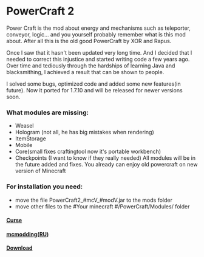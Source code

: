 # PowerCraft 2
Power Craft is the mod about energy and mechanisms such as teleporter, conveyor, logic... and you yourself probably remember what is this mod about. After all this is the old good PowerCraft by XOR and Rapus.

Once I saw that it hasn't been updated very long time.
And I decided that I needed to correct this injustice and started writing code a few years ago. Over time and tediously through the hardships of learning Java and blacksmithing, I achieved a result that can be shown to people.

I solved some bugs, optimized code and added some new features(in future).
Now it ported for 1.7.10 and will be released for newer versions soon.

### What modules are missing:
- Weasel
- Hologram (not all, he has big mistakes when rendering)
- ItemStorage
- Mobile
- Core(small fixes craftingtool now it's portable workbench)
- Checkpoints (I want to know if they really needed)
All modules will be in the future added and fixes. 
You already can enjoy old powercraft on new version of Minecraft

### For installation you need:
- move the file PowerCraft2_#mcV_#modV.jar to the mods folder
- move other files to the #Your minecraft #/PowerCraft/Modules/ folder

#### [Curse](https://minecraft.curseforge.com/projects/powercraft-2)
#### [mcmodding(RU)](https://forum.mcmodding.ru/resources/powercraft-2.171/)
#### [Download](https://cloud.mail.ru/public/2xLj/3kbMxopWF)
